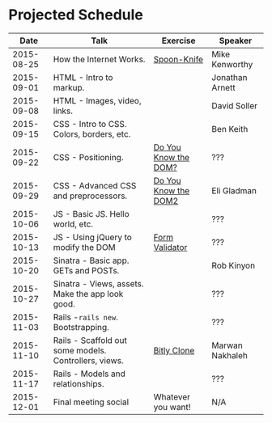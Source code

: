 # Projected Schedule

| Date       | Talk                                                 | Exercise                                                          | Speaker           |
|------------|------------------------------------------------------|-------------------------------------------------------------------|-------------------|
| 2015-08-25 | How the Internet Works.                              | [Spoon-Knife](https://github.com/CWDG/Spoon-Knife)                | Mike Kenworthy    |
| 2015-09-01 | HTML - Intro to markup.                              |                                                                   | Jonathan Arnett   |
| 2015-09-08 | HTML - Images, video, links.                         |                                                                   | David Soller      |
| 2015-09-15 | CSS - Intro to CSS. Colors, borders, etc.            |                                                                   | Ben Keith         |
| 2015-09-22 | CSS - Positioning.                                   | [Do You Know the DOM?](https://github.com/CWDG/DoYouKnowTheDOM)   | ???               |
| 2015-09-29 | CSS - Advanced CSS and preprocessors.                | [Do You Know the DOM2](https://github.com/CWDG/DoYouKnowTheDom2)  | Eli Gladman       |
| 2015-10-06 | JS - Basic JS. Hello world, etc.                     |                                                                   | ???               |
| 2015-10-13 | JS - Using jQuery to modify the DOM                  | [Form Validator](https://github.com/CWDG/FormValidator)           | ???               |
| 2015-10-20 | Sinatra - Basic app. GETs and POSTs.                 |                                                                   | Rob Kinyon        |
| 2015-10-27 | Sinatra - Views, assets. Make the app look good.     |                                                                   | ???               |
| 2015-11-03 | Rails -`rails new`. Bootstrapping.                   |                                                                   | ???               |
| 2015-11-10 | Rails - Scaffold out some models. Controllers, views.| [Bitly Clone](https://github.com/CWDG/BitlyClone)                 | Marwan Nakhaleh        |
| 2015-11-17 | Rails - Models and relationships.                    |                                                                   | ???               |
| 2015-12-01 | Final meeting social                                 | Whatever you want!                                                | N/A               |
